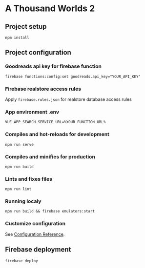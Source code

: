 # A Thousand Worlds 2

## Project setup
```
npm install
```

## Project configuration

### Goodreads api key for firebase function
```
firebase functions:config:set goodreads.api_key="YOUR_API_KEY"
```

### Firebase realstore access rules

Apply `firebase.rules.json` for realstore database access rules

### App environment .env
```
VUE_APP_SEARCH_SERVICE_URL=%YOUR_FUNCTION_URL%
```

### Compiles and hot-reloads for development
```
npm run serve
```

### Compiles and minifies for production
```
npm run build
```

### Lints and fixes files
```
npm run lint
```

### Running localy
```
npm run build && firebase emulators:start
```

### Customize configuration
See [Configuration Reference](https://cli.vuejs.org/config/).

## Firebase deployment
```
firebase deploy
```
